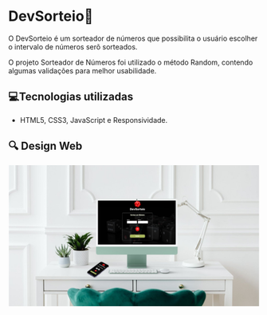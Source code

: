 
<h1> DevSorteio🔮</h1>

O DevSorteio é um sorteador de números que possibilita o usuário escolher o intervalo de números serõ sorteados.

O projeto Sorteador de Números foi utilizado o método Random, contendo algumas validações para melhor usabilidade.

<h2>💻Tecnologias utilizadas</h2>
<ul>

<li>HTML5, CSS3, JavaScript e Responsividade.
</ul>
<h2>🔍 Design Web</h2>
<img src= "./assets/Apresentacao.jpg">
